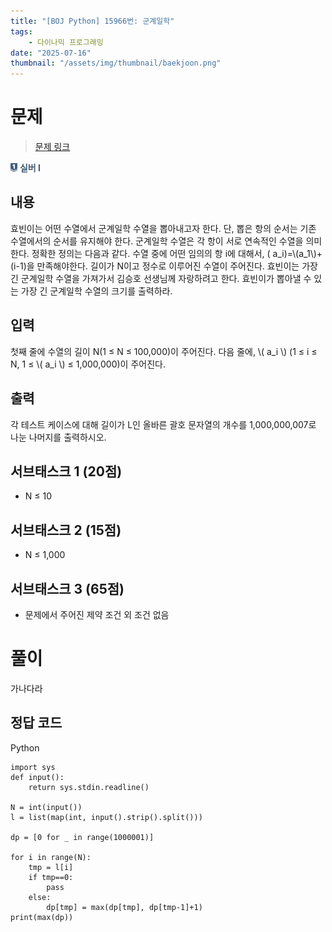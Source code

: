```yaml
---
title: "[BOJ Python] 15966번: 군계일학"
tags:
    - 다이나믹 프로그래밍
date: "2025-07-16"
thumbnail: "/assets/img/thumbnail/baekjoon.png"
---
```


# 문제  

> [문제 링크](https://www.acmicpc.net/problem/15966)
<span style="display: inline-flex; align-items: center;">
  <img src="/img/tier/silver1.png" alt="Silver I" style="height:1em; width:auto; margin-right:4px;">
  <span style="color:#405B73; font-weight:bold;">실버 I</span>
</span>


## 내용
효빈이는 어떤 수열에서 군계일학 수열을 뽑아내고자 한다. 단, 뽑은 항의 순서는 기존 수열에서의 순서를 유지해야 한다. 군계일학 수열은 각 항이 서로 연속적인 수열을 의미한다. 정확한 정의는 다음과 같다.
수열 중에 어떤 임의의 항 i에 대해서, \( a_i\)=\\(a_1\\)+(i-1)을 만족해야한다.
길이가 N이고 정수로 이루어진 수열이 주어진다. 효빈이는 가장 긴 군계일학 수열을 가져가서 김승호 선생님께 자랑하려고 한다. 효빈이가 뽑아낼 수 있는 가장 긴 군계일학 수열의 크기를 출력하라.

## 입력
첫째 줄에 수열의 길이 N(1 ≤ N ≤ 100,000)이 주어진다. 다음 줄에, \\( a_i \\) (1 ≤ i ≤ N, 1 ≤ \\( a_i \\) ≤ 1,000,000)이 주어진다.

## 출력
각 테스트 케이스에 대해 길이가 L인 올바른 괄호 문자열의 개수를 1,000,000,007로 나눈 나머지를 출력하시오.

## 서브태스크 1 (20점)
- N ≤ 10

## 서브태스크 2 (15점)
- N ≤ 1,000

## 서브태스크 3 (65점)
- 문제에서 주어진 제약 조건 외 조건 없음

# 풀이
가나다라

## 정답 코드
Python
```
import sys
def input():
    return sys.stdin.readline()

N = int(input())
l = list(map(int, input().strip().split()))

dp = [0 for _ in range(1000001)]

for i in range(N):
    tmp = l[i]
    if tmp==0:
        pass
    else:
        dp[tmp] = max(dp[tmp], dp[tmp-1]+1)
print(max(dp))
```
